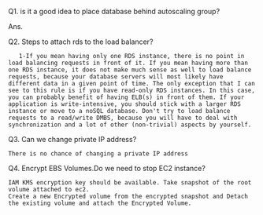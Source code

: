 Q1. is it a good idea to place database behind autoscaling group?

Ans.

Q2. Steps to attach rds to the load balancer?

       1-If you mean having only one RDS instance, there is no point in load balancing requests in front of it. If you mean having more than one RDS instance, it does not make much sense as well to load balance requests, because your database servers will most likely have different data in a given point of time. The only exception that I can see to this rule is if you have read-only RDS instances. In this case, you can probably benefit of having ELB(s) in front of them. If your application is write-intensive, you should stick with a larger RDS instance or move to a noSQL database. Don't try to load balance requests to a read/write DMBS, because you will have to deal with synchronization and a lot of other (non-trivial) aspects by yourself.

Q3. Can we change private IP address? 

    There is no chance of changing a private IP address

Q4. Encrypt EBS Volumes.Do we need to stop EC2 instance?

    IAM KMS encryption key should be available. Take snapshot of the root volume attached to ec2.
    Create a new Encrypted volume from the encrypted snapshot and Detach the existing volume and attach the Encrypted Volume.
